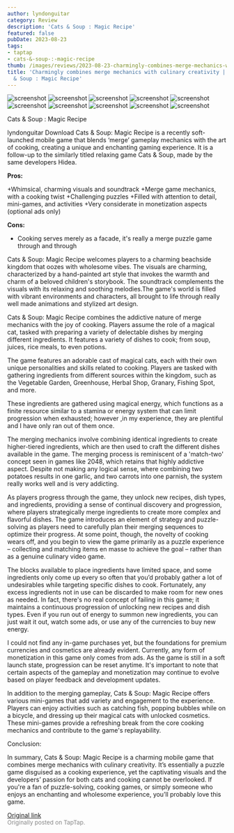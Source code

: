 ```yaml
---
author: lyndonguitar
category: Review
description: 'Cats & Soup : Magic Recipe'
featured: false
pubDate: 2023-08-23
tags:
- taptap
- cats-&-soup-:-magic-recipe
thumb: /images/reviews/2023-08-23-charmingly-combines-merge-mechanics-with-culinary-creativity--review---cats--soup--magic--0.avif
title: 'Charmingly combines merge mechanics with culinary creativity | Review - Cats
  & Soup : Magic Recipe'
---
```


<div class="gallery">
  <img src="/images/reviews/2023-08-23-charmingly-combines-merge-mechanics-with-culinary-creativity--review---cats--soup--magic--0.avif" alt="screenshot" />
  <img src="/images/reviews/2023-08-23-charmingly-combines-merge-mechanics-with-culinary-creativity--review---cats--soup--magic--1.avif" alt="screenshot" />
  <img src="/images/reviews/2023-08-23-charmingly-combines-merge-mechanics-with-culinary-creativity--review---cats--soup--magic--2.avif" alt="screenshot" />
  <img src="/images/reviews/2023-08-23-charmingly-combines-merge-mechanics-with-culinary-creativity--review---cats--soup--magic--3.avif" alt="screenshot" />
  <img src="/images/reviews/2023-08-23-charmingly-combines-merge-mechanics-with-culinary-creativity--review---cats--soup--magic--4.avif" alt="screenshot" />
  <img src="/images/reviews/2023-08-23-charmingly-combines-merge-mechanics-with-culinary-creativity--review---cats--soup--magic--5.avif" alt="screenshot" />
  <img src="/images/reviews/2023-08-23-charmingly-combines-merge-mechanics-with-culinary-creativity--review---cats--soup--magic--6.avif" alt="screenshot" />
  <img src="/images/reviews/2023-08-23-charmingly-combines-merge-mechanics-with-culinary-creativity--review---cats--soup--magic--7.avif" alt="screenshot" />
  <img src="/images/reviews/2023-08-23-charmingly-combines-merge-mechanics-with-culinary-creativity--review---cats--soup--magic--8.avif" alt="screenshot" />
  <img src="/images/reviews/2023-08-23-charmingly-combines-merge-mechanics-with-culinary-creativity--review---cats--soup--magic--9.avif" alt="screenshot" />
</div>

Cats & Soup : Magic Recipe

lyndonguitar
Download
Cats & Soup: Magic Recipe is a recently soft-launched mobile game that blends ‘merge’ gameplay mechanics with the art of cooking, creating a unique and enchanting gaming experience. It is a follow-up to the similarly titled relaxing game Cats & Soup, made by the same developers Hidea.


**Pros:**


+Whimsical, charming visuals and soundtrack
+Merge game mechanics, with a cooking twist
+Challenging puzzles
+Filled with attention to detail, mini-games, and activities
+Very considerate in monetization aspects (optional ads only)


**Cons:**
- Cooking serves merely as a facade, it's really a merge puzzle game through and through


Cats & Soup: Magic Recipe welcomes players to a charming beachside kingdom that oozes with wholesome vibes. The visuals are charming, characterized by a hand-painted art style that invokes the warmth and charm of a beloved children's storybook. The soundtrack complements the visuals with its relaxing and soothing melodies.The game's world is filled with vibrant environments and characters, all brought to life through really well made animations and stylized art design.

Cats & Soup: Magic Recipe combines the addictive nature of merge mechanics with the joy of cooking. Players assume the role of a magical cat, tasked with preparing a variety of delectable dishes by merging different ingredients. It features a variety of dishes to cook; from soup, juices, rice meals, to even potions.

The game features an adorable cast of magical cats, each with their own unique personalities and skills related to cooking. Players are tasked with gathering ingredients from different sources within the kingdom, such as the Vegetable Garden, Greenhouse, Herbal Shop, Granary, Fishing Spot, and more.

These ingredients are gathered using magical energy, which functions as a finite resource similar to a stamina or energy system that can limit progression when exhausted; however ,in my experience, they are plentiful and I have only ran out of them once.

The merging mechanics involve combining identical ingredients to create higher-tiered ingredients, which are then used to craft the different dishes available in the game. The merging process is reminiscent of a 'match-two' concept seen in games like 2048, which retains that highly addictive aspect. Despite not making any logical sense, where combining two potatoes results in one garlic, and two carrots into one parnish, the system really works well and is very addicting.

As players progress through the game, they unlock new recipes, dish types, and ingredients, providing a sense of continual discovery and progression, where players strategically merge ingredients to create more complex and flavorful dishes. The game introduces an element of strategy and puzzle-solving as players need to carefully plan their merging sequences to optimize their progress. At some point, though, the novelty of cooking wears off, and you begin to view the game primarily as a puzzle experience – collecting and matching items en masse to achieve the goal – rather than as a genuine culinary video game.

The blocks available to place ingredients have limited space, and some ingredients only come up every so often that you’d probably gather a lot of undesirables while targeting specific dishes to cook. Fortunately, any excess ingredients not in use can be discarded to make room for new ones as needed. In fact, there's no real concept of failing in this game; it maintains a continuous progression of unlocking new recipes and dish types. Even if you run out of energy to summon new ingredients, you can just wait it out, watch some ads, or use any of the currencies to buy new energy.

I could not find any in-game purchases yet, but the foundations for premium currencies and cosmetics are already evident. Currently, any form of monetization in this game only comes from ads.  As the game is still in a soft launch state, progression can be reset anytime. It's important to note that certain aspects of the gameplay and monetization may continue to evolve based on player feedback and development updates.

In addition to the merging gameplay, Cats & Soup: Magic Recipe offers various mini-games that add variety and engagement to the experience. Players can enjoy activities such as catching fish, popping bubbles while on a bicycle, and dressing up their magical cats with unlocked cosmetics. These mini-games provide a refreshing break from the core cooking mechanics and contribute to the game's replayability.

Conclusion:

In summary, Cats & Soup: Magic Recipe is a charming mobile game that combines merge mechanics with culinary creativity. It’s essentially a puzzle game disguised as a cooking experience, yet the captivating visuals and the developers’ passion for both cats and cooking cannot be overlooked. If you're a fan of puzzle-solving, cooking games, or simply someone who enjoys an enchanting and wholesome experience, you’ll probably love this game.

[Original link](https://www.taptap.io/post/6184988)<br><span style="font-size: 0.95em; color: #888;">Originally posted on TapTap.</span>